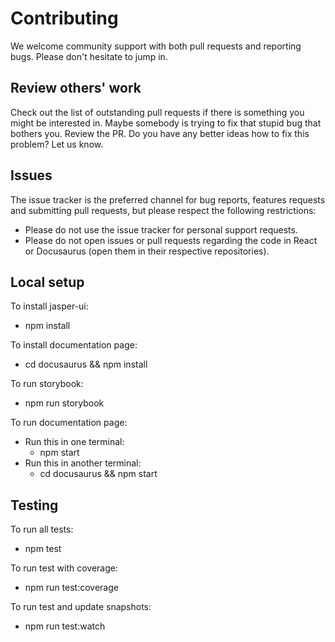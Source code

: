 # Contributing

We welcome community support with both pull requests and reporting bugs. Please
don't hesitate to jump in.

## Review others' work

Check out the list of outstanding pull requests if there is something you might
be interested in. Maybe somebody is trying to fix that stupid bug that bothers
you. Review the PR. Do you have any better ideas how to fix this problem? Let us
know.

## Issues

The issue tracker is the preferred channel for bug reports, features requests
and submitting pull requests, but please respect the following restrictions:

- Please do not use the issue tracker for personal support requests.
- Please do not open issues or pull requests regarding the code in React or
Docusaurus (open them in their respective repositories).

## Local setup

To install jasper-ui:
- npm install

To install documentation page:
- cd docusaurus && npm install

To run storybook:
- npm run storybook

To run documentation page:
- Run this in one terminal:
  - npm start
- Run this in another terminal:
  - cd docusaurus && npm start

## Testing

To run all tests:
- npm test

To run test with coverage:
- npm run test:coverage

To run test and update snapshots:
- npm run test:watch
